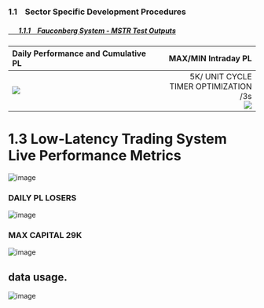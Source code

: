 
[1]: [DAILY](https://github.com/bdincerTrader/Fauconberg1/assets/127531384/bdd5faf2-809f-43ac-9226-e6b5b89e1533)
[2]: [CUMULATIVE](https://github.com/user-attachments/assets/e1613bba-2aef-491f-b10a-e5f18843134d)


### 1.1	&ensp; Sector Specific Development Procedures 





##### [&ensp; &ensp; 1.1.1	&ensp; Fauconberg System - MSTR Test Outputs](https://github.com/user-attachments/files/17745464/submission-table-data.mstr.csv)

Daily Performance and Cumulative PL             |  MAX/MIN Intraday PL
:-------------------------|-------------------------:
![](https://github.com/user-attachments/assets/e1613bba-2aef-491f-b10a-e5f18843134d)  | 5K/ UNIT CYCLE </br> TIMER OPTIMIZATION /3s </br> ![](https://github.com/bdincerTrader/Fauconberg1/assets/127531384/bdd5faf2-809f-43ac-9226-e6b5b89e1533)


# 1.3	Low-Latency Trading System Live Performance Metrics

![image](https://github.com/bdincerTrader/Fauconberg1/assets/127531384/7a9a1be8-a093-4b70-8c0a-5d2f9cf77519)



### DAILY PL LOSERS

![image](https://github.com/bdincerTrader/Fauconberg1/assets/127531384/d1b1a386-b949-4f32-afe1-443537059de8)

### MAX CAPITAL 29K
![image](https://github.com/bdincerTrader/Fauconberg1/assets/127531384/8b8bfcad-b735-4165-a97a-4ed221e40046)


## data usage.
![image](https://github.com/bdincerTrader/Fauconberg1/assets/127531384/ec014751-cecd-4777-8396-5beca628d409)
